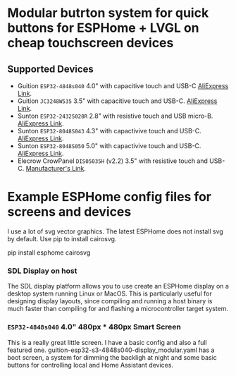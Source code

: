 # Modular butrton system for quick buttons for ESPHome + LVGL on cheap touchscreen devices

## Supported Devices
* Guition `ESP32-4848s040` 4.0" with capacitive touch and USB-C [AliExpress Link](https://www.aliexpress.us/item/3256806436431838.html).
* Guition `JC3248W535` 3.5" with capacitive touch and USB-C. [AliExpress Link](https://www.aliexpress.com/item/1005007566046827.html).
* Sunton `ESP32-2432S028R` 2.8" with resistive touch and USB micro-B. [AliExpress Link](https://www.aliexpress.com/item/1005004502250619.html).
* Sunton `ESP32-8048S043` 4.3" with capactivive touch and USB-C. [AliExpress Link](https://www.aliexpress.com/item/1005004788147691.html).
* Sunton `ESP32-8048S050` 5.0" with capactivive touch and USB-C. [AliExpress Link](https://www.aliexpress.com/item/1005004952694042.html).
* Elecrow CrowPanel `DIS05035H` (v2.2) 3.5" with resistive touch and USB-C. [Manufacturer's Link](https://www.elecrow.com/esp32-display-3-5-inch-hmi-display-spi-tft-lcd-touch-screen.html).

# Example ESPHome config files for screens and devices

I use a lot of svg vector graphics. The latest ESPHome does not install svg by default. Use pip to install cairosvg. 

pip install esphome cairosvg

### SDL Display on host

The SDL display platform allows you to use create an ESPHome display on a desktop system running Linux or MacOS. This is particularly useful for designing display layouts, since compiling and running a host binary is much faster than compiling for and flashing a microcontroller target system.

### `ESP32-4848s040` 4.0" 480px * 480px Smart Screen

This is a really great little screen. I have a basic config and also a full featured one. guition-esp32-s3-4848s040-display_modular.yaml
 has a boot screen, a system for dimming the backligh at night and some basic buttons for controlling local and Home Assistant devices.
